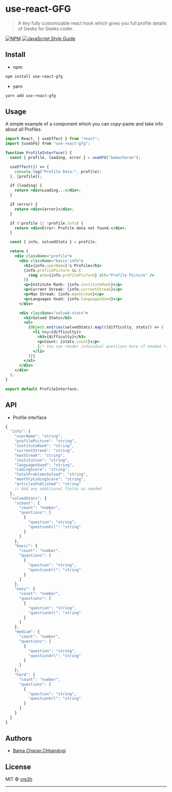 # use-react-GFG

> A tiny fully customizable react hook which gives you full profile details of Geeks for Geeks coder.

[![NPM](https://img.shields.io/npm/v/use-react-gfg.svg)](https://www.npmjs.com/package/use-react-gfg) [![JavaScript Style Guide](https://img.shields.io/badge/code_style-standard-brightgreen.svg)](https://standardjs.com)

## Install

- npm

```bash
npm install use-react-gfg
```

- yarn

```bash
yarn add use-react-gfg
```

<!-- ## Examples -->

<!-- See this [codesandbox](https://codesandbox.io/s/use-react-countries-examples-forked-tf85v?file=/Readme.md) playground or /example folder if you want to play with hook. -->

## Usage

A simple example of a component which you can copy-paste and take info about all Profiles.

```jsx
import React, { useEffect } from "react";
import {useGFG} from "use-react-gfg";

function ProfileInterface() {
  const { profile, loading, error } = useGFG("bamacharan");

  useEffect(() => {
    console.log("Profile Data:", profile);
  }, [profile]);

  if (loading) {
    return <div>Loading...</div>;
  }

  if (error) {
    return <div>{error}</div>;
  }

  if (!profile || !profile.info) {
    return <div>Error: Profile data not found.</div>;
  }

  const { info, solvedStats } = profile;

  return (
    <div className="profile">
      <div className="basic-info">
        <h1>{info.userName}'s Profile</h1>
        {info.profilePicture && (
          <img src={info.profilePicture} alt="Profile Picture" />
        )}
        <p>Institute Rank: {info.instituteRank}</p>
        <p>Current Streak: {info.currentStreak}</p>
        <p>Max Streak: {info.maxStreak}</p>
        <p>Languages Used: {info.languagesUsed}</p>
      </div>

      <div className="solved-stats">
        <h2>Solved Stats</h2>
        <ul>
          {Object.entries(solvedStats).map(([difficulty, stats]) => (
            <li key={difficulty}>
              <h3>{difficulty}</h3>
              <p>Count: {stats.count}</p>
              {/* You can render individual questions here if needed */}
            </li>
          ))}
        </ul>
      </div>
    </div>
  );
}

export default ProfileInterface;
```

## API

- Profile interface

```javascript
{
  "info": {
    "userName": "string",
    "profilePicture": "string",
    "instituteRank": "string",
    "currentStreak": "string",
    "maxStreak": "string",
    "institution": "string",
    "languagesUsed": "string",
    "codingScore": "string",
    "totalProblemsSolved": "string",
    "monthlyCodingScore": "string",
    "articlesPublished": "string"
    // Add any additional fields as needed
  },
  "solvedStats": {
    "school": {
      "count": "number",
      "questions": [
        {
          "question": "string",
          "questionUrl": "string"
        }
      ]
    },
    "basic": {
      "count": "number",
      "questions": [
        {
          "question": "string",
          "questionUrl": "string"
        }
      ]
    },
    "easy": {
      "count": "number",
      "questions": [
        {
          "question": "string",
          "questionUrl": "string"
        }
      ]
    },
    "medium": {
      "count": "number",
      "questions": [
        {
          "question": "string",
          "questionUrl": "string"
        }
      ]
    },
    "hard": {
      "count": "number",
      "questions": [
        {
          "question": "string",
          "questionUrl": "string"
        }
      ]
    }
  }
}

```

<!-- | Property           | Type                                           | Description |
| ------------------ | ---------------------------------------------- | ----------- |
| name               | string                                         |             |
| capital            | string                                         |             |
| area               | number                                         |             |
| emoji              | string                                         |             |
| flags              | { png: string, svg: string }                   |             |
| countryCallingCode | number                                         |             |
| population         | number                                         |             |
| currencies         | { name: string, symbol: string }[]             |             |
| languages          | string[]                                       |             |
| maps               | { googleMaps: string, openStreetMaps: string } |             |
| postalCode         | { format: string, regex: string }              |             |
| coordinates        | [number, number]                               |             | -->

## Authors

- [Bama Charan Chhandogi](https://linktr.ee/bamacharan)

## License

MIT © [vre2h](https://github.com/BamaCharanChhandogi)

---
